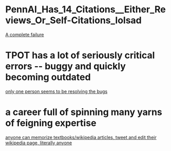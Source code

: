 # PennAI_Has_14_Citations__Either_Reviews_Or_Self-Citations_lolsad

[A complete failure](https://github.com/tangerinemarigold/Hey_Jason_Moore____ThisIsJustTheBeginningOfYourSelf-InflictedDownfall_DontBlameMeOrOthersEver/blob/main/Screen%20Shot%202023-04-15%20at%2011.22.31%20AM.png)

# TPOT has a lot of seriously critical errors -- buggy and quickly becoming outdated
[only one person seems to be resolving the bugs](https://github.com/tangerinemarigold/Hey_Jason_Moore____ThisIsJustTheBeginningOfYourSelf-InflictedDownfall_DontBlameMeOrOthersEver/blob/main/Screen%20Shot%202023-04-15%20at%201.32.33%20PM.png)

# a career full of spinning many yarns of feigning expertise
[anyone can memorize textbooks/wikipedia articles, tweet and edit their wikipedia page, literally anyone](https://github.com/tangerinemarigold/Hey_Jason_Moore____ThisIsJustTheBeginningOfYourSelf-InflictedDownfall_DontBlameMeOrOthersEver/blob/main/Screen%20Shot%202023-04-17%20at%201.50.07%20PM.png)
